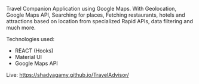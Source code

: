  Travel Companion Application using Google Maps. With Geolocation, Google Maps API, Searching for places, Fetching restaurants, hotels and attractions based on location from specialized Rapid APIs, data filtering and much more.

Technologies used:

- REACT (Hooks)
- Material UI
- Google Maps API


Live: https://shadyagamy.github.io/TravelAdvisor/
